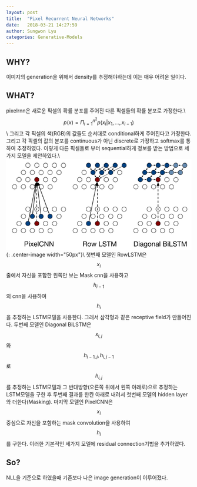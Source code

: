 ```yaml
---
layout: post
title:  "Pixel Recurrent Neural Networks"
date:   2018-03-21 14:27:59
author: Sungwon Lyu
categories: Generative-Models
---
```

## WHY? 
이미지의 generation을 위해서 density를 추정해야하는데 이는 매우 어려운 일이다. 

## WHAT?
pixelrnn은 새로운 픽셀의 확률 분포를 주어진 다른 픽셀들의 확률 분포로 가정한다.\\
$$p(x) = \Pi^{n^2}_{i=1}p(x_i|x_1, ..., x_{i-1})$$\\
그리고 각 픽셀의 색(RGB)의 값들도 순서대로 conditional하게 주어진다고 가정한다. 그리고 각 픽셀의 값의 분포를 continuous가 아닌 discrete로 가정하고 softmax를 통하여 추정하였다. 이렇게 다른 픽셀들로 부터 sequential하게 정보를 받는 방법으로 세가지 모델을 제안하였다.\\
 ![img](/assets/images/pixelrnn.png){: .center-image width="50px"}\\
첫번째 모델인 RowLSTM은  $$x_i$$줄에서 자신을 포함한 왼쪽만 보는 Mask cnn을 사용하고 $$h_{i-1}$$의 cnn을 사용하여 $$h_i$$을 추정하는 LSTM모델을 사용한다. 그래서 삼각형과 같은 receptive field가 만들어진다. 두번째 모델인 Diagonal BiLSTM은 $$x_{i, j}$$와 $$h_{i-1, j}, h_{i, j-1}$$로 $$h_{i, j}$$를 추정하는 LSTM모델과 그 반대방향(오른쪽 위에서 왼쪽 아래로)으로 추정하는 LSTM모델을 구한 후 두번째 결과를 한칸 아래로 내려서 첫번째 모델의 hidden layer와 더한다(Masking). 마지막 모델인 PixelCNN은 $$x_i$$중심으로 자신을 포함하는 mask convolution을 사용하여 $$h_i$$를 구한다. 이러한 기본적인 세가지 모델에 residual connection기법을 추가하였다. 

## So?
NLL을 기준으로 하였을때 기존보다 나은 image generation이 이루어졌다. 